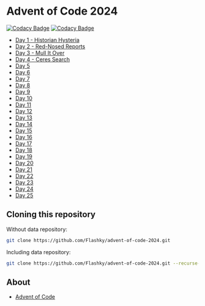 # Advent of Code 2024

[![Codacy Badge](https://app.codacy.com/project/badge/Grade/53feeeed34ca424c956ae7adc419fd63)](https://app.codacy.com/gh/Flashky/advent-of-code-2024/dashboard?utm_source=gh&utm_medium=referral&utm_content=&utm_campaign=Badge_grade)
[![Codacy Badge](https://app.codacy.com/project/badge/Coverage/53feeeed34ca424c956ae7adc419fd63)](https://app.codacy.com/gh/Flashky/advent-of-code-2024/dashboard?utm_source=gh&utm_medium=referral&utm_content=&utm_campaign=Badge_coverage)

- [Day 1 - Historian Hysteria](https://github.com/Flashky/advent-of-code-2024/tree/master/src/main/java/com/adventofcode/flashk/day01)
- [Day 2 - Red-Nosed Reports](https://github.com/Flashky/advent-of-code-2024/tree/master/src/main/java/com/adventofcode/flashk/day02)
- [Day 3 - Mull It Over](https://github.com/Flashky/advent-of-code-2024/tree/master/src/main/java/com/adventofcode/flashk/day03)
- [Day 4 - Ceres Search](https://github.com/Flashky/advent-of-code-2024/tree/master/src/main/java/com/adventofcode/flashk/day04)
- [Day 5](https://github.com/Flashky/advent-of-code-2024/tree/master/src/main/java/com/adventofcode/flashk/day05)
- [Day 6](https://github.com/Flashky/advent-of-code-2024/tree/master/src/main/java/com/adventofcode/flashk/day06)
- [Day 7](https://github.com/Flashky/advent-of-code-2024/tree/master/src/main/java/com/adventofcode/flashk/day07)
- [Day 8](https://github.com/Flashky/advent-of-code-2024/tree/master/src/main/java/com/adventofcode/flashk/day08)
- [Day 9](https://github.com/Flashky/advent-of-code-2024/tree/master/src/main/java/com/adventofcode/flashk/day09)
- [Day 10](https://github.com/Flashky/advent-of-code-2024/tree/master/src/main/java/com/adventofcode/flashk/day10)
- [Day 11](https://github.com/Flashky/advent-of-code-2024/tree/master/src/main/java/com/adventofcode/flashk/day11)
- [Day 12](https://github.com/Flashky/advent-of-code-2024/tree/master/src/main/java/com/adventofcode/flashk/day12)
- [Day 13](https://github.com/Flashky/advent-of-code-2024/tree/master/src/main/java/com/adventofcode/flashk/day13)
- [Day 14](https://github.com/Flashky/advent-of-code-2024/tree/master/src/main/java/com/adventofcode/flashk/day14)
- [Day 15](https://github.com/Flashky/advent-of-code-2024/tree/master/src/main/java/com/adventofcode/flashk/day15)
- [Day 16](https://github.com/Flashky/advent-of-code-2024/tree/master/src/main/java/com/adventofcode/flashk/day16)
- [Day 17](https://github.com/Flashky/advent-of-code-2024/tree/master/src/main/java/com/adventofcode/flashk/day17)
- [Day 18](https://github.com/Flashky/advent-of-code-2024/tree/master/src/main/java/com/adventofcode/flashk/day18)
- [Day 19](https://github.com/Flashky/advent-of-code-2024/tree/master/src/main/java/com/adventofcode/flashk/day19)
- [Day 20](https://github.com/Flashky/advent-of-code-2024/tree/master/src/main/java/com/adventofcode/flashk/day20)
- [Day 21](https://github.com/Flashky/advent-of-code-2024/tree/master/src/main/java/com/adventofcode/flashk/day21)
- [Day 22](https://github.com/Flashky/advent-of-code-2024/tree/master/src/main/java/com/adventofcode/flashk/day22)
- [Day 23](https://github.com/Flashky/advent-of-code-2024/tree/master/src/main/java/com/adventofcode/flashk/day23)
- [Day 24](https://github.com/Flashky/advent-of-code-2024/tree/master/src/main/java/com/adventofcode/flashk/day24)
- [Day 25](https://github.com/Flashky/advent-of-code-2024/tree/master/src/main/java/com/adventofcode/flashk/day25)

## Cloning this repository

Without data repository:

```bash
git clone https://github.com/Flashky/advent-of-code-2024.git
```

Including data repository:

```bash
git clone https://github.com/Flashky/advent-of-code-2024.git --recurse-submodules
```

## About

- [Advent of Code](https://adventofcode.com/2024/about)
